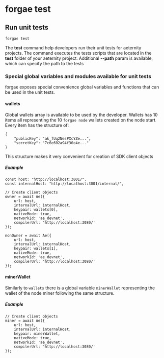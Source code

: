 # forgae test

## Run unit tests

```
forgae test
```

The **test** command help developers run their unit tests for aeternity
projects. The command executes the tests scripts that are located in the
**test** folder of your aeternity project.
Additional **--path** param is available, which can specify the path to the tests

### Special global variables and modules available for unit tests

forgae exposes special convenience global variables and functions that can be used in the unit tests.

#### wallets
Global wallets array is available to be used by the developer. Wallets has 10 items all representing the 10 `forgae node` wallets created on the node start. Every item has the structure of:
```
{
	"publicKey": "ak_fUq2NesPXcYZe...",
	"secretKey": "7c6e602a94f30e4e..."
}
```
This structure makes it very convenient for creation of SDK client objects
##### Example
```
const host: "http://localhost:3001/",
const internalHost: "http://localhost:3001/internal/",

// Create client objects
owner = await Ae({
	url: host,
	internalUrl: internalHost,
	keypair: wallets[0],
	nativeMode: true,
	networkId: 'ae_devnet',
	compilerUrl: 'http://localhost:3080/'
});

nonOwner = await Ae({
	url: host,
	internalUrl: internalHost,
	keypair: wallets[1],
	nativeMode: true,
	networkId: 'ae_devnet',
	compilerUrl: 'http://localhost:3080/'
});
```
#### minerWallet
Similarly to `wallets` there is a global variable `minerWallet` representing the wallet of the node miner following the same structure.

##### Example
```
// Create client objects
miner = await Ae({
	url: host,
	internalUrl: internalHost,
	keypair: minerWallet,
	nativeMode: true,
	networkId: 'ae_devnet',
	compilerUrl: 'http://localhost:3080/'
});
```